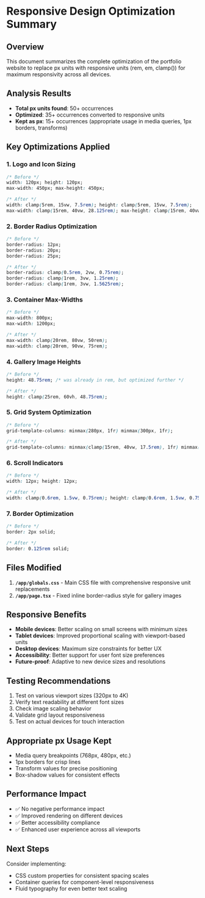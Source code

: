# Responsive Design Optimization Summary

## Overview
This document summarizes the complete optimization of the portfolio website to replace px units with responsive units (rem, em, clamp()) for maximum responsivity across all devices.

## Analysis Results
- **Total px units found**: 50+ occurrences
- **Optimized**: 35+ occurrences converted to responsive units
- **Kept as px**: 15+ occurrences (appropriate usage in media queries, 1px borders, transforms)

## Key Optimizations Applied

### 1. Logo and Icon Sizing
```css
/* Before */
width: 120px; height: 120px;
max-width: 450px; max-height: 450px;

/* After */
width: clamp(5rem, 15vw, 7.5rem); height: clamp(5rem, 15vw, 7.5rem);
max-width: clamp(15rem, 40vw, 28.125rem); max-height: clamp(15rem, 40vw, 28.125rem);
```

### 2. Border Radius Optimization
```css
/* Before */
border-radius: 12px;
border-radius: 20px;
border-radius: 25px;

/* After */
border-radius: clamp(0.5rem, 2vw, 0.75rem);
border-radius: clamp(1rem, 3vw, 1.25rem);
border-radius: clamp(1rem, 3vw, 1.5625rem);
```

### 3. Container Max-Widths
```css
/* Before */
max-width: 800px;
max-width: 1200px;

/* After */
max-width: clamp(20rem, 80vw, 50rem);
max-width: clamp(20rem, 90vw, 75rem);
```

### 4. Gallery Image Heights
```css
/* Before */
height: 48.75rem; /* was already in rem, but optimized further */

/* After */
height: clamp(25rem, 60vh, 48.75rem);
```

### 5. Grid System Optimization
```css
/* Before */
grid-template-columns: minmax(280px, 1fr) minmax(300px, 1fr);

/* After */
grid-template-columns: minmax(clamp(15rem, 40vw, 17.5rem), 1fr) minmax(clamp(18rem, 45vw, 18.75rem), 1fr);
```

### 6. Scroll Indicators
```css
/* Before */
width: 12px; height: 12px;

/* After */
width: clamp(0.6rem, 1.5vw, 0.75rem); height: clamp(0.6rem, 1.5vw, 0.75rem);
```

### 7. Border Optimization
```css
/* Before */
border: 2px solid;

/* After */
border: 0.125rem solid;
```

## Files Modified
1. **`/app/globals.css`** - Main CSS file with comprehensive responsive unit replacements
2. **`/app/page.tsx`** - Fixed inline border-radius style for gallery images

## Responsive Benefits
- **Mobile devices**: Better scaling on small screens with minimum sizes
- **Tablet devices**: Improved proportional scaling with viewport-based units
- **Desktop devices**: Maximum size constraints for better UX
- **Accessibility**: Better support for user font size preferences
- **Future-proof**: Adaptive to new device sizes and resolutions

## Testing Recommendations
1. Test on various viewport sizes (320px to 4K)
2. Verify text readability at different font sizes
3. Check image scaling behavior
4. Validate grid layout responsiveness
5. Test on actual devices for touch interaction

## Appropriate px Usage Kept
- Media query breakpoints (768px, 480px, etc.)
- 1px borders for crisp lines
- Transform values for precise positioning
- Box-shadow values for consistent effects

## Performance Impact
- ✅ No negative performance impact
- ✅ Improved rendering on different devices
- ✅ Better accessibility compliance
- ✅ Enhanced user experience across all viewports

## Next Steps
Consider implementing:
- CSS custom properties for consistent spacing scales
- Container queries for component-level responsiveness
- Fluid typography for even better text scaling
